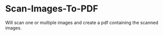# Scan-Images-To-PDF
Will scan one or multiple images and create a pdf containing the scanned images.
